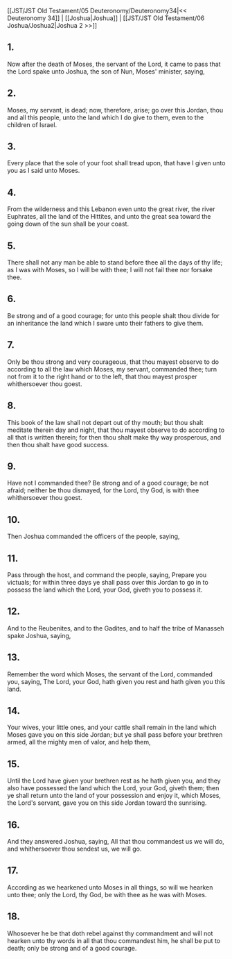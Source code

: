 [[JST/JST Old Testament/05 Deuteronomy/Deuteronomy34|<< Deuteronomy 34]] | [[Joshua|Joshua]] | [[JST/JST Old Testament/06 Joshua/Joshua2|Joshua 2 >>]]
## 1.
Now after the death of Moses, the servant of the Lord, it came to pass that the Lord spake unto Joshua, the son of Nun, Moses\' minister, saying,
## 2.
Moses, my servant, is dead; now, therefore, arise; go over this Jordan, thou and all this people, unto the land which I do give to them, even to the children of Israel.
## 3.
Every place that the sole of your foot shall tread upon, that have I given unto you as I said unto Moses.
## 4.
From the wilderness and this Lebanon even unto the great river, the river Euphrates, all the land of the Hittites, and unto the great sea toward the going down of the sun shall be your coast.
## 5.
There shall not any man be able to stand before thee all the days of thy life; as I was with Moses, so I will be with thee; I will not fail thee nor forsake thee.
## 6.
Be strong and of a good courage; for unto this people shalt thou divide for an inheritance the land which I sware unto their fathers to give them.
## 7.
Only be thou strong and very courageous, that thou mayest observe to do according to all the law which Moses, my servant, commanded thee; turn not from it to the right hand or to the left, that thou mayest prosper whithersoever thou goest.
## 8.
This book of the law shall not depart out of thy mouth; but thou shalt meditate therein day and night, that thou mayest observe to do according to all that is written therein; for then thou shalt make thy way prosperous, and then thou shalt have good success.
## 9.
Have not I commanded thee? Be strong and of a good courage; be not afraid; neither be thou dismayed, for the Lord, thy God, is with thee whithersoever thou goest.
## 10.
Then Joshua commanded the officers of the people, saying,
## 11.
Pass through the host, and command the people, saying, Prepare you victuals; for within three days ye shall pass over this Jordan to go in to possess the land which the Lord, your God, giveth you to possess it.
## 12.
And to the Reubenites, and to the Gadites, and to half the tribe of Manasseh spake Joshua, saying,
## 13.
Remember the word which Moses, the servant of the Lord, commanded you, saying, The Lord, your God, hath given you rest and hath given you this land.
## 14.
Your wives, your little ones, and your cattle shall remain in the land which Moses gave you on this side Jordan; but ye shall pass before your brethren armed, all the mighty men of valor, and help them,
## 15.
Until the Lord have given your brethren rest as he hath given you, and they also have possessed the land which the Lord, your God, giveth them; then ye shall return unto the land of your possession and enjoy it, which Moses, the Lord\'s servant, gave you on this side Jordan toward the sunrising.
## 16.
And they answered Joshua, saying, All that thou commandest us we will do, and whithersoever thou sendest us, we will go.
## 17.
According as we hearkened unto Moses in all things, so will we hearken unto thee; only the Lord, thy God, be with thee as he was with Moses.
## 18.
Whosoever he be that doth rebel against thy commandment and will not hearken unto thy words in all that thou commandest him, he shall be put to death; only be strong and of a good courage.


